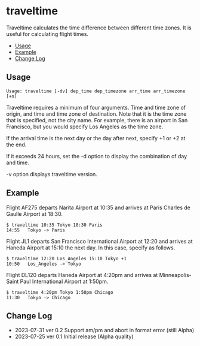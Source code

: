 # traveltime <!-- omit in toc -->

Traveltime calculates the time difference between different time zones. It is useful for calculating flight times.

- [Usage](#usage)
- [Example](#example)
- [Change Log](#change-log)

## Usage

    Usage: traveltime [-dv] dep_time dep_timezone arr_time arr_timezone [+n]

Traveltime requires a minimum of four arguments. Time and time zone of origin, and time and time zone of destination. Note that it is the time zone that is specified, not the city name. For example, there is an airport in San Francisco, but you would specify Los Angeles as the time zone.

If the arrival time is the next day or the day after next, specify +1 or +2 at the end.

If it exceeds 24 hours, set the -d option to display the combination of day and time.

-v option displays traveltime version.

## Example

Flight AF275 departs Narita Airport at 10:35 and arrives at Paris Charles de Gaulle Airport at 18:30.

```
$ traveltime 10:35 Tokyo 18:30 Paris
14:55   Tokyo -> Paris
```

Flight JL1 departs San Francisco International Airport at 12:20 and arrives at Haneda Airport at 15:10 the next day. In this case, specify as follows.

```
$ traveltime 12:20 Los_Angeles 15:10 Tokyo +1
10:50   Los_Angeles -> Tokyo
```

Flight DL120 departs Haneda Airport at 4:20pm and arrives at Minneapolis-Saint Paul International Airport at 1:50pm.

```
$ traveltime 4:20pm Tokyo 1:50pm Chicago
11:30   Tokyo -> Chicago
```

## Change Log

- 2023-07-31 ver 0.2 Support am/pm and abort in format error (still Alpha)
- 2023-07-25 ver 0.1 Initial release (Alpha quality)
